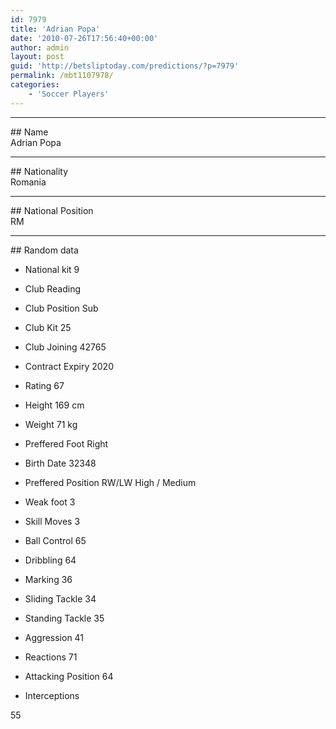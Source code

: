 ```yaml
---
id: 7979
title: 'Adrian Popa'
date: '2010-07-26T17:56:40+00:00'
author: admin
layout: post
guid: 'http://betsliptoday.com/predictions/?p=7979'
permalink: /mbt1107978/
categories:
    - 'Soccer Players'
---
```


- - - - - -

\## Name  
 Adrian Popa

- - - - - -

\## Nationality  
 Romania

- - - - - -

\## National Position  
 RM

- - - - - -

\## Random data

- National kit
 9

- Club
 Reading

- Club Position
 Sub

- Club Kit
 25

- Club Joining
 42765

- Contract Expiry
 2020

- Rating
 67

- Height
 169 cm

- Weight
 71 kg

- Preffered Foot
 Right

- Birth Date
 32348

- Preffered Position
 RW/LW High / Medium

- Weak foot
 3

- Skill Moves
 3

- Ball Control
 65

- Dribbling
 64

- Marking
 36

- Sliding Tackle
 34

- Standing Tackle
 35

- Aggression
 41

- Reactions
 71

- Attacking Position
 64

- Interceptions

 55